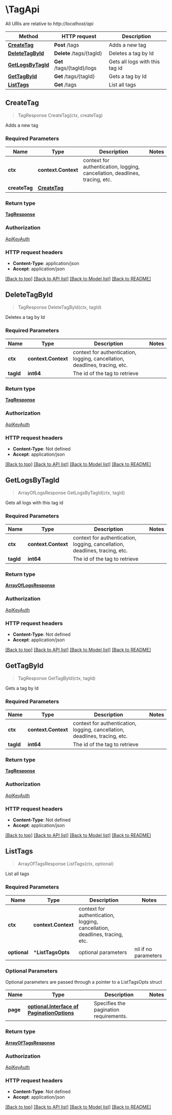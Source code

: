# \TagApi

All URIs are relative to *http://localhost/api*

Method | HTTP request | Description
------------- | ------------- | -------------
[**CreateTag**](TagApi.md#CreateTag) | **Post** /tags | Adds a new tag
[**DeleteTagById**](TagApi.md#DeleteTagById) | **Delete** /tags/{tagId} | Deletes a tag by Id
[**GetLogsByTagId**](TagApi.md#GetLogsByTagId) | **Get** /tags/{tagId}/logs | Gets all logs with this tag id
[**GetTagById**](TagApi.md#GetTagById) | **Get** /tags/{tagId} | Gets a tag by Id
[**ListTags**](TagApi.md#ListTags) | **Get** /tags | List all tags



## CreateTag

> TagResponse CreateTag(ctx, createTag)

Adds a new tag

### Required Parameters


Name | Type | Description  | Notes
------------- | ------------- | ------------- | -------------
**ctx** | **context.Context** | context for authentication, logging, cancellation, deadlines, tracing, etc.
**createTag** | [**CreateTag**](CreateTag.md)|  | 

### Return type

[**TagResponse**](TagResponse.md)

### Authorization

[ApiKeyAuth](../README.md#ApiKeyAuth)

### HTTP request headers

- **Content-Type**: application/json
- **Accept**: application/json

[[Back to top]](#) [[Back to API list]](../README.md#documentation-for-api-endpoints)
[[Back to Model list]](../README.md#documentation-for-models)
[[Back to README]](../README.md)


## DeleteTagById

> TagResponse DeleteTagById(ctx, tagId)

Deletes a tag by Id

### Required Parameters


Name | Type | Description  | Notes
------------- | ------------- | ------------- | -------------
**ctx** | **context.Context** | context for authentication, logging, cancellation, deadlines, tracing, etc.
**tagId** | **int64**| The id of the tag to retrieve | 

### Return type

[**TagResponse**](TagResponse.md)

### Authorization

[ApiKeyAuth](../README.md#ApiKeyAuth)

### HTTP request headers

- **Content-Type**: Not defined
- **Accept**: application/json

[[Back to top]](#) [[Back to API list]](../README.md#documentation-for-api-endpoints)
[[Back to Model list]](../README.md#documentation-for-models)
[[Back to README]](../README.md)


## GetLogsByTagId

> ArrayOfLogsResponse GetLogsByTagId(ctx, tagId)

Gets all logs with this tag id

### Required Parameters


Name | Type | Description  | Notes
------------- | ------------- | ------------- | -------------
**ctx** | **context.Context** | context for authentication, logging, cancellation, deadlines, tracing, etc.
**tagId** | **int64**| The id of the tag to retrieve | 

### Return type

[**ArrayOfLogsResponse**](ArrayOfLogsResponse.md)

### Authorization

[ApiKeyAuth](../README.md#ApiKeyAuth)

### HTTP request headers

- **Content-Type**: Not defined
- **Accept**: application/json

[[Back to top]](#) [[Back to API list]](../README.md#documentation-for-api-endpoints)
[[Back to Model list]](../README.md#documentation-for-models)
[[Back to README]](../README.md)


## GetTagById

> TagResponse GetTagById(ctx, tagId)

Gets a tag by Id

### Required Parameters


Name | Type | Description  | Notes
------------- | ------------- | ------------- | -------------
**ctx** | **context.Context** | context for authentication, logging, cancellation, deadlines, tracing, etc.
**tagId** | **int64**| The id of the tag to retrieve | 

### Return type

[**TagResponse**](TagResponse.md)

### Authorization

[ApiKeyAuth](../README.md#ApiKeyAuth)

### HTTP request headers

- **Content-Type**: Not defined
- **Accept**: application/json

[[Back to top]](#) [[Back to API list]](../README.md#documentation-for-api-endpoints)
[[Back to Model list]](../README.md#documentation-for-models)
[[Back to README]](../README.md)


## ListTags

> ArrayOfTagsResponse ListTags(ctx, optional)

List all tags

### Required Parameters


Name | Type | Description  | Notes
------------- | ------------- | ------------- | -------------
**ctx** | **context.Context** | context for authentication, logging, cancellation, deadlines, tracing, etc.
 **optional** | ***ListTagsOpts** | optional parameters | nil if no parameters

### Optional Parameters

Optional parameters are passed through a pointer to a ListTagsOpts struct


Name | Type | Description  | Notes
------------- | ------------- | ------------- | -------------
 **page** | [**optional.Interface of PaginationOptions**](.md)| Specifies the pagination requirements. | 

### Return type

[**ArrayOfTagsResponse**](ArrayOfTagsResponse.md)

### Authorization

[ApiKeyAuth](../README.md#ApiKeyAuth)

### HTTP request headers

- **Content-Type**: Not defined
- **Accept**: application/json

[[Back to top]](#) [[Back to API list]](../README.md#documentation-for-api-endpoints)
[[Back to Model list]](../README.md#documentation-for-models)
[[Back to README]](../README.md)

